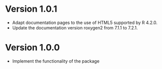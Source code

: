 #  Version 1.0.1

- Adapt documentation pages to the use of HTML5 supported by R 4.2.0.
- Update the documentation version roxygen2 from 7.1.1 to 7.2.1.

#  Version 1.0.0

- Implement the functionality of the package
